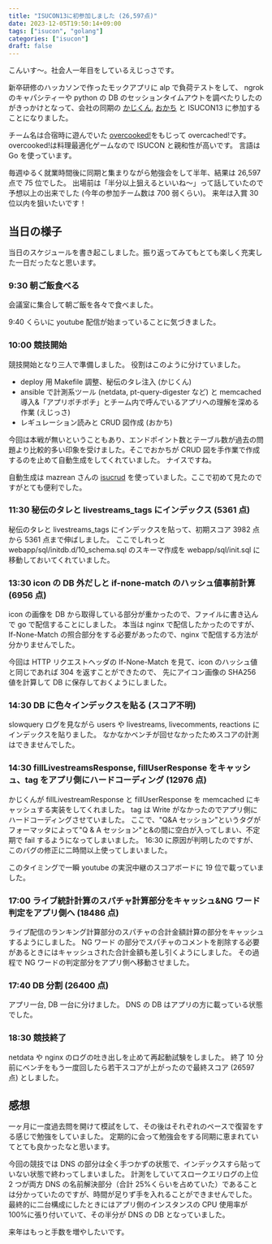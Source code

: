```yaml
---
title: "ISUCON13に初参加しました (26,597点)"
date: 2023-12-05T19:50:14+09:00
tags: ["isucon", "golang"]
categories: ["isucon"]
draft: false
---
```


こんいす〜。社会人一年目をしているえじっさです。

新卒研修のハッカソンで作ったモックアプリに alp で負荷テストをして、
ngrok のキャパシティーや python の DB のセッションタイムアウトを調べたりしたのがきっかけとなって、会社の同期の
[かじくん](https://github.com/kajikentaro),
[おかち](https://github.com/methylpentane) と ISUCON13 に参加することになりました。

チーム名は合宿時に遊んでいた
[overcooked!](https://store.steampowered.com/app/728880/Overcooked_2/?l=japanese)をもじって overcached!です。
overcooked!は料理最適化ゲームなので ISUCON と親和性が高いです。
言語は Go を使っています。

毎週ゆるく就業時間後に同期と集まりながら勉強会をして半年、結果は 26,597 点で 75 位でした。
出場前は「半分以上狙えるといいね〜」って話していたので予想以上の出来でした (今年の参加チーム数は 700 弱くらい)。
来年は入賞 30 位以内を狙いたいです！

## 当日の様子

当日のスケジュールを書き起こしました。振り返ってみてもとても楽しく充実した一日だったなと思います。

### 9:30 朝ご飯食べる

会議室に集合して朝ご飯を各々で食べました。

9:40 くらいに youtube 配信が始まっていることに気づきました。

### 10:00 競技開始

競技開始となり三人で準備しました。
役割はこのように分けていました。

- deploy 用 Makefile 調整、秘伝のタレ注入 (かじくん)
- ansible で計測系ツール (netdata, pt-query-digester など) と memcached 導入&「アプリポチポチ」とチーム内で呼んでいるアプリへの理解を深める作業 (えじっさ)
- レギュレーション読みと CRUD 図作成 (おかち)

今回は本戦が無いということもあり、エンドポイント数とテーブル数が過去の問題より比較的多い印象を受けました。そこでおかちが CRUD 図を手作業で作成するのを止めて自動生成をしてくれていました。
ナイスですね。

自動生成は mazrean さんの
[isucrud](https://github.com/mazrean/isucrud)
を使っていました。ここで初めて見たのですがとても便利でした。

### 11:30 秘伝のタレと livestreams_tags にインデックス (5361 点)

秘伝のタレと livestreams_tags にインデックスを貼って、初期スコア 3982 点から 5361 点まで伸ばしました。
ここでしれっと webapp/sql/initdb.d/10_schema.sql のスキーマ作成を webapp/sql/init.sql に移動しておいてくれていました。

### 13:30 icon の DB 外だしと if-none-match のハッシュ値事前計算 (6956 点)

icon の画像を DB から取得している部分が重かったので、ファイルに書き込んで go で配信することにしました。
本当は nginx で配信したかったのですが、If-None-Match の照合部分をする必要があったので、nginx で配信する方法が分かりませんでした。

今回は HTTP リクエストヘッダの If-None-Match を見て、icon のハッシュ値と同じであれば 304 を返すことができたので、
先にアイコン画像の SHA256 値を計算して DB に保存しておくようにしました。

### 14:30 DB に色々インデックスを貼る (スコア不明)

slowquery ログを見ながら users や livestreams, livecomments, reactions にインデックスを貼りました。
なかなかベンチが回せなかったためスコアの計測はできませんでした。

### 14:30 fillLivestreamsResponse, fillUserResponse をキャッシュ、tag をアプリ側にハードコーディング (12976 点)

かじくんが fillLivestreamResponse と fillUserResponse を memcached にキャッシュする実装をしてくれました。
tag は Write がなかったのでアプリ側にハードコーディングさせていました。
ここで、"Q&A セッション"というタグがフォーマッタによって"Q & A セッション"と&の間に空白が入ってしまい、不定期で fail するようになってしまいました。
16:30 に原因が判明したのですが、このバグの修正に二時間以上使ってしまいました。

このタイミングで一瞬 youtube の実況中継のスコアボードに 19 位で載っていました。

### 17:00 ライブ統計計算のスパチャ計算部分をキャッシュ&NG ワード判定をアプリ側へ (18486 点)

ライブ配信のランキング計算部分のスパチャの合計金額計算の部分をキャッシュするようにしました。
NG ワード の部分でスパチャのコメントを削除する必要があるときにはキャッシュされた合計金額も差し引くようにしました。
その過程で NG ワードの判定部分をアプリ側へ移動させました。

### 17:40 DB 分割 (26400 点)

アプリ一台, DB 一台に分けました。
DNS の DB はアプリの方に載っている状態でした。

### 18:30 競技終了

netdata や nginx のログの吐き出しを止めて再起動試験をしました。
終了 10 分前にベンチをもう一度回したら若干スコアが上がったので最終スコア (26597 点) としました。

## 感想

一ヶ月に一度過去問を開けて模試をして、その後はそれぞれのペースで復習をする感じで勉強をしていました。
定期的に会って勉強会をする同期に恵まれていてとても良かったなと思います。

今回の競技では DNS の部分は全く手つかずの状態で、インデックスすら貼っていない状態で終わってしまいました。
計測をしていてスロークエリログの上位 2 つが両方 DNS の名前解決部分（合計 25%くらいを占めていた）であることは分かっていたのですが、時間が足りず手を入れることができませんでした。
最終的に二台構成にしたときにはアプリ側のインスタンスの CPU 使用率が 100%に張り付いていて、その半分が DNS の DB となっていました。

来年はもっと手数を増やしたいです。
